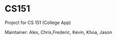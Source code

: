 CS151
======
Project for CS 151 (College App)

Maintainer: Alex, Chris,Frederic, Kevin, Khoa, Jason

